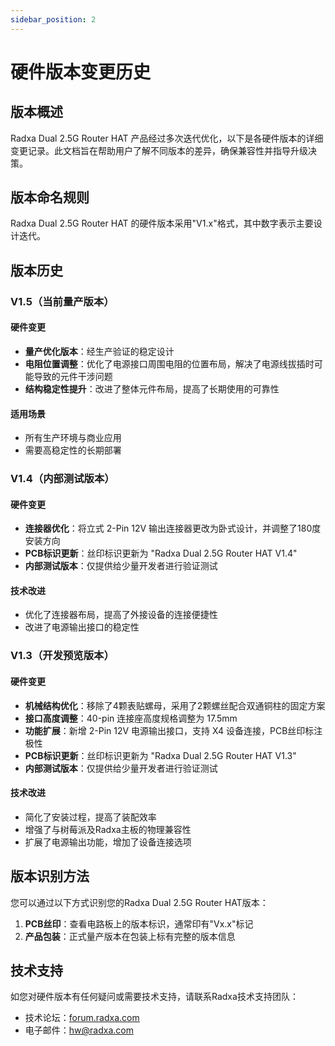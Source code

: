 ```yaml
---
sidebar_position: 2
---
```


# 硬件版本变更历史

## 版本概述

Radxa Dual 2.5G Router HAT 产品经过多次迭代优化，以下是各硬件版本的详细变更记录。此文档旨在帮助用户了解不同版本的差异，确保兼容性并指导升级决策。

## 版本命名规则

Radxa Dual 2.5G Router HAT 的硬件版本采用"V1.x"格式，其中数字表示主要设计迭代。

## 版本历史

### V1.5（当前量产版本）

#### 硬件变更

- **量产优化版本**：经生产验证的稳定设计
- **电阻位置调整**：优化了电源接口周围电阻的位置布局，解决了电源线拔插时可能导致的元件干涉问题
- **结构稳定性提升**：改进了整体元件布局，提高了长期使用的可靠性

#### 适用场景

- 所有生产环境与商业应用
- 需要高稳定性的长期部署

### V1.4（内部测试版本）

#### 硬件变更

- **连接器优化**：将立式 2-Pin 12V 输出连接器更改为卧式设计，并调整了180度安装方向
- **PCB标识更新**：丝印标识更新为 "Radxa Dual 2.5G Router HAT V1.4"
- **内部测试版本**：仅提供给少量开发者进行验证测试

#### 技术改进

- 优化了连接器布局，提高了外接设备的连接便捷性
- 改进了电源输出接口的稳定性

### V1.3（开发预览版本）

#### 硬件变更

- **机械结构优化**：移除了4颗表贴螺母，采用了2颗螺丝配合双通铜柱的固定方案
- **接口高度调整**：40-pin 连接座高度规格调整为 17.5mm
- **功能扩展**：新增 2-Pin 12V 电源输出接口，支持 X4 设备连接，PCB丝印标注极性
- **PCB标识更新**：丝印标识更新为 "Radxa Dual 2.5G Router HAT V1.3"
- **内部测试版本**：仅提供给少量开发者进行验证测试

#### 技术改进

- 简化了安装过程，提高了装配效率
- 增强了与树莓派及Radxa主板的物理兼容性
- 扩展了电源输出功能，增加了设备连接选项

## 版本识别方法

您可以通过以下方式识别您的Radxa Dual 2.5G Router HAT版本：

1. **PCB丝印**：查看电路板上的版本标识，通常印有"Vx.x"标记
2. **产品包装**：正式量产版本在包装上标有完整的版本信息

## 技术支持

如您对硬件版本有任何疑问或需要技术支持，请联系Radxa技术支持团队：

- 技术论坛：[forum.radxa.com](https://forum.radxa.com)
- 电子邮件：hw@radxa.com
